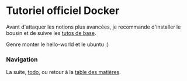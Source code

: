 # Tutoriel officiel Docker

Avant d'attaquer les notions plus avancées, je recommande d'installer le bousin et de suivre les [tutos de base](https://hub.docker.com/?overlay=onboarding).

Genre monter le hello-world et le ubuntu :)


### Navigation

La suite, [todo](/docs/05a-Docker.md), ou retour à la [table des matières](https://github.com/youpiwaza/notes-serveur).